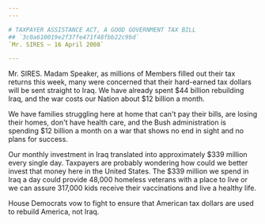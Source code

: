 ```yaml
---
---

# TAXPAYER ASSISTANCE ACT, A GOOD GOVERNMENT TAX BILL
## `3c0a610019e2f37fe471f48fbb22c9bd`
`Mr. SIRES — 16 April 2008`

---
```



Mr. SIRES. Madam Speaker, as millions of Members filled out their tax 
returns this week, many were concerned that their hard-earned tax 
dollars will be sent straight to Iraq. We have already spent $44 
billion rebuilding Iraq, and the war costs our Nation about $12 billion 
a month.

We have families struggling here at home that can't pay their bills, 
are losing their homes, don't have health care, and the Bush 
administration is spending $12 billion a month on a war that shows no 
end in sight and no plans for success.

Our monthly investment in Iraq translated into approximately $339 
million every single day. Taxpayers are probably wondering how could we 
better invest that money here in the United States. The $339 million we 
spend in Iraq a day could provide 48,000 homeless veterans with a place 
to live or we can assure 317,000 kids receive their vaccinations and 
live a healthy life.

House Democrats vow to fight to ensure that American tax dollars are 
used to rebuild America, not Iraq.
